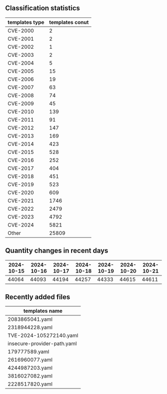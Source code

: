 ## Classification statistics
| templates type | templates conut | 
| --- | --- |
| CVE-2000 | 2 |
| CVE-2001 | 2 |
| CVE-2002 | 1 |
| CVE-2003 | 2 |
| CVE-2004 | 5 |
| CVE-2005 | 15 |
| CVE-2006 | 19 |
| CVE-2007 | 63 |
| CVE-2008 | 74 |
| CVE-2009 | 45 |
| CVE-2010 | 139 |
| CVE-2011 | 91 |
| CVE-2012 | 147 |
| CVE-2013 | 169 |
| CVE-2014 | 423 |
| CVE-2015 | 528 |
| CVE-2016 | 252 |
| CVE-2017 | 404 |
| CVE-2018 | 451 |
| CVE-2019 | 523 |
| CVE-2020 | 609 |
| CVE-2021 | 1746 |
| CVE-2022 | 2479 |
| CVE-2023 | 4792 |
| CVE-2024 | 5821 |
| Other | 25809 |
## Quantity changes in recent days
|2024-10-15 | 2024-10-16 | 2024-10-17 | 2024-10-18 | 2024-10-19 | 2024-10-20 | 2024-10-21|
|--- | ------ | ------ | ------ | ------ | ------ | ---|
|44064 | 44093 | 44194 | 44257 | 44333 | 44615 | 44611|
## Recently added files
| templates name | 
| --- |
| 2083865041.yaml |
| 2318944228.yaml |
| TVE-2024-105272140.yaml |
| insecure-provider-path.yaml |
| 179777589.yaml |
| 2616960077.yaml |
| 4244987203.yaml |
| 3816027082.yaml |
| 2228517820.yaml |
